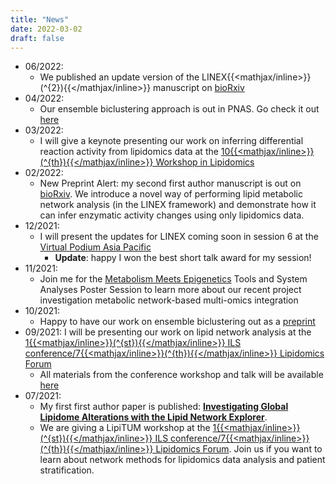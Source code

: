 ```yaml
---
title: "News"
date: 2022-03-02
draft: false
---
```


* 06/2022:
	* We published an update version of the LINEX{{<mathjax/inline>}}\(^{2}\){{</mathjax/inline>}}  manuscript on [bioRxiv](https://www.biorxiv.org/content/10.1101/2022.02.04.479101v2.abstract)
* 04/2022:
	* Our ensemble biclustering approach is out in PNAS. Go check it out [here](https://www.pnas.org/doi/10.1073/pnas.2118210119)
* 03/2022:
	* I will give a keynote presenting our work on inferring differential reaction activity from lipidomics data at the [10{{<mathjax/inline>}}\(^{th}\){{</mathjax/inline>}} Workshop in Lipidomics](http://www.cesam.ua.pt/files/FOODLIPIDOMICS2.pdf)
* 02/2022:
	* New Preprint Alert: my second first author manuscript is out on [bioRxiv](https://doi.org/10.1101/2022.02.04.479101). We introduce a novel way of performing lipid metabolic network analysis (in the LINEX framework) and demonstrate how it can infer enzymatic activity changes using only lipidomics data.
* 12/2021:
	* I will present the updates for LINEX coming soon in session 6 at the  [Virtual Podium Asia Pacific](https://virtualpodiumasiap.wixsite.com/vpap2021)
		* __Update__: happy I won the best short talk award for my session!
* 11/2021:
	* Join me for the [Metabolism Meets Epigenetics](https://www.embl.org/about/info/course-and-conference-office/events/ees21-12/) Tools and System Analyses Poster Session to learn more about our recent project investigation metabolic network-based multi-omics integration
* 10/2021:
	* Happy to have our work on ensemble biclustering out as a [preprint](https://www.biorxiv.org/content/10.1101/2021.09.30.462567v1)
* 09/2021: I will be presenting our work on lipid network analysis at the [1{{<mathjax/inline>}}\(^{st}\){{</mathjax/inline>}} ILS conference/7{{<mathjax/inline>}}\(^{th}\){{</mathjax/inline>}} Lipidomics Forum](https://ils2021.org/workshops)
	* All materials from the conference workshop and talk will be available [here](https://exbio.wzw.tum.de/ils2021)
* 07/2021:
	* My first first author paper is published: __[Investigating Global Lipidome Alterations with the Lipid Network Explorer](https://www.mdpi.com/2218-1989/11/8/488)__.
	* We are giving a LipiTUM workshop at the [1{{<mathjax/inline>}}\(^{st}\){{</mathjax/inline>}} ILS conference/7{{<mathjax/inline>}}\(^{th}\){{</mathjax/inline>}} Lipidomics Forum](https://ils2021.org/workshops). Join us if you want to learn about network methods for lipidomics data analysis and patient stratification.

